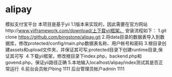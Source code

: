 # alipay
模拟支付宝平台
本项目是基于yii 1.1版本来实现的，因此需要在官方网站http://www.yiiframework.com/download/上下载yii框架。
安装流程如下：
1.git clone https://github.com/bingstone/alipay.git
2.将data目录的数据表导入到数据库，修改protected/config/main.php数据表名称、用户帐号和密码
3.根目录创建assets和upload文件夹，并保证其可写;protected目录下创建runtime目录,保证其可写 
4.下载yii框架，修改根目录下index.php，backend.php和govend.php，保证yii路径正确
5.本地输入localhost/alipay/index测试其是否正常运行 
6.前台会员帐户bing 1111 后台管理员帐户admin 1111
